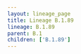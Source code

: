 ```yaml
---
layout: lineage_page
title: Lineage B.1.89
lineage: B.1.89
parent: B.1
children: ['B.1.89']
---
```

